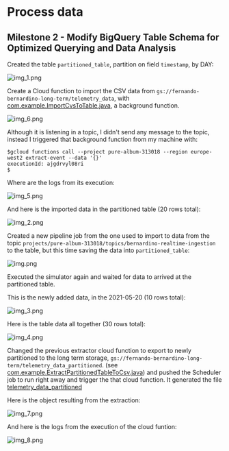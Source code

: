 # Process data

## Milestone 2 - Modify BigQuery Table Schema for Optimized Querying and Data Analysis

Created the table `partitioned_table`, partition on field `timestamp`, by DAY:

![img_1.png](img_1.png)

Create a Cloud function to import the CSV data from `gs://fernando-bernardino-long-term/telemetry_data`, with
[com.example.ImportCvsToTable.java](../src/main/java/com/example/ImportCvsToTable.java), a background function.

![img_6.png](img_6.png)

Although it is listening in a topic, I didn't send any message to the topic, instead I triggered that background 
function from my machine with:

    $gcloud functions call --project pure-album-313018 --region europe-west2 extract-event --data '{}'
    executionId: ajgdrvyl08ri
    $

Where are the logs from its execution:

![img_5.png](img_5.png)

And here is the imported data in the partitioned table (20 rows total):

![img_2.png](img_2.png)

Created a new pipeline job from the one used to import to data from the topic 
`projects/pure-album-313018/topics/bernardino-realtime-ingestion` to the table, 
but this time saving the data into `partitioned_table`:

![img.png](img.png)

Executed the simulator again and waited for data to arrived at the partitioned table.

This is the newly added data, in the 2021-05-20 (10 rows total):

![img_3.png](img_3.png)

Here is the table data all together (30 rows total): 

![img_4.png](img_4.png)

Changed the previous extractor cloud function to export to newly partitioned to the long term storage,
`gs://fernando-bernardino-long-term/telemetry_data_partitioned`. (see
[com.example.ExtractPartitionedTableToCsv.java](../src/main/java/com/example/ExtractPartitionedTableToCsv.java))
and pushed the Scheduler job to run right away and trigger the that cloud function.
It generated the file [telemetry_data_partitioned](./telemetry_data_partitioned)

Here is the object resulting from the extraction:

![img_7.png](img_7.png)

And here is the logs from the execution of the cloud funtion:

![img_8.png](img_8.png)